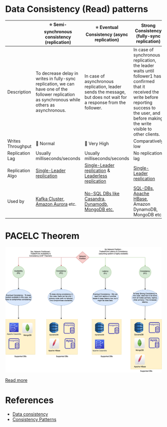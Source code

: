 # Data Consistency (Read) patterns

|                   | :star: Semi-synchronous consistency (replication)                                                                                                            | :star: Eventual Consistency (async replication)                                                                    | Strong Consistency (fully-sync replication)                                                                                                                                                               |
|-------------------|--------------------------------------------------------------------------------------------------------------------------------------------------------------|--------------------------------------------------------------------------------------------------------------------|-----------------------------------------------------------------------------------------------------------------------------------------------------------------------------------------------------------|
| Description       | To decrease delay in writes in fully-sync replication, we can have one of the follower replication as synchronous while others as asynchronous.              | In case of asynchronous replication, leader sends the message, but does not wait for a response from the follower. | In case of synchronous replication, the leader waits until follower1 has confirmed that it received the write before reporting success to the user, and before making the write visible to other clients. |
| Writes Throughput | :rocket: Normal                                                                                                                                              | :rocket: Very High                                                                                                 | Comparatively low                                                                                                                                                                                         |
| Replication Lag   | Usually milliseconds/seconds                                                                                                                                 | Usually milliseconds/seconds                                                                                       | No replication lag                                                                                                                                                                                        |
| Replication Algo  | [Single-Leader replication](SingleLeaderReplication.md)                                                                                                      | [Single-Leader replication](SingleLeaderReplication.md) & [Leaderless replication](Replication.md)                 | [Single-Leader replication](SingleLeaderReplication.md)                                                                                                                                                   |
| Used by           | [Kafka Cluster](../../4_MessageBrokersEDA/Kafka/Readme.md), [Amazon Aurora](../../2_AWSServices/6_DatabaseServices/AmazonRDS/AmazonAurora/Readme.md) etc. | [No-SQL DBs like Casandra, Dynamodb, MongoDB etc.](../NoSQL-Databases/Readme.md)                                | [SQL-DBs](../SQL-Databases/Readme.md), [Apache HBase](../NoSQL-Databases/WideColumnDB/ApacheHBase.md), Amazon DynamoDB, MongoDB etc.                                                                |

# PACELC Theorem

![img.png](../CAP&PACELCTheorems/PACELC_Diagram.drawio.png)

[Read more](../CAP&PACELCTheorems/Readme.md)

# References
- [Data consistency](https://en.wikipedia.org/wiki/Data_consistency)
- [Consistency Patterns](https://github.com/donnemartin/system-design-primer#consistency-patterns)

